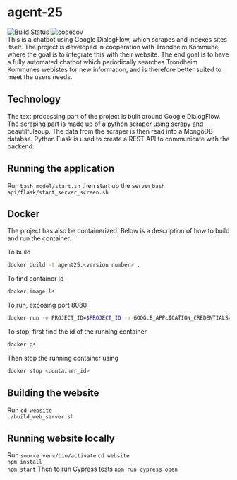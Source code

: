 # agent-25
[![Build Status](https://travis-ci.com/vegarab/agent-25.svg?token=L9RN2jPDa7p43DCcYhYZ&branch=dev)](https://travis-ci.com/vegarab/agent-25)
[![codecov](https://codecov.io/gh/vegarab/agent-25/branch/dev/graph/badge.svg?token=ArL47bWQSN)](https://codecov.io/gh/vegarab/agent-25)
<br>
This is a chatbot using Google DialogFlow, which scrapes and indexes sites
itself. The project is developed in cooperation with Trondheim Kommune, where
the goal is to integrate this with their website. The end goal is to have a 
fully automated chatbot which periodically searches Trondheim Kommunes 
webistes for new information, and is therefore better suited to meet the users
needs. 

## Technology
The text processing part of the project is built around Google DialogFlow.
The scraping part is made up of a python scraper using scrapy and beautilfulsoup. 
The data from the scraper is then read into a MongoDB databse. Python Flask is 
used to create a REST API to communicate with the backend.

## Running the application
Run 
`bash model/start.sh`
then start up the server
`bash api/flask/start_server_screen.sh`

## Docker
The project has also be containerized. Below is a description of how to build and run 
the container.

To build
```bash
docker build -t agent25:<version number> .
```

To find container id
```bash
docker image ls
```

To run, exposing port 8080
```bash
docker run -e PROJECT_ID=$PROJECT_ID -e GOOGLE_APPLICATION_CREDENTIALS="/usr/src/app/backupagent.json" -e DB_USER=$DB_USER -e DB_PWD=$DB_PWD -d -p 8080:8080 <container_id>
```

To stop, first find the id of the running container
```bash
docker ps 
```

Then stop the running container using
```bash
docker stop <container_id>
```


## Building the website
Run
`cd website`  
`./build_web_server.sh`  

## Running website locally
Run
`source venv/bin/activate` 
`cd website`  
`npm install`  
`npm start`
Then to run Cypress tests
`npm run cypress open`
